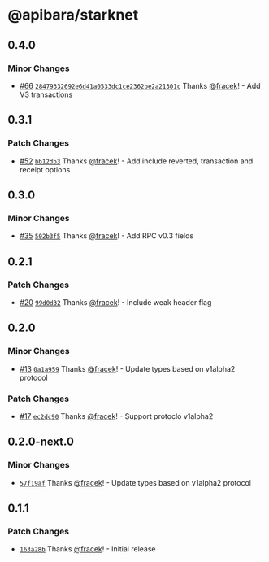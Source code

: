 # @apibara/starknet

## 0.4.0

### Minor Changes

- [#66](https://github.com/apibara/typescript-sdk/pull/66) [`28479332692e6d41a0533dc1ce2362be2a21301c`](https://github.com/apibara/typescript-sdk/commit/28479332692e6d41a0533dc1ce2362be2a21301c) Thanks [@fracek](https://github.com/fracek)! - Add V3 transactions

## 0.3.1

### Patch Changes

- [#52](https://github.com/apibara/typescript-sdk/pull/52) [`bb12db3`](https://github.com/apibara/typescript-sdk/commit/bb12db32098d09e506eaaa12c2eb81f06b285c32) Thanks [@fracek](https://github.com/fracek)! - Add include reverted, transaction and receipt options

## 0.3.0

### Minor Changes

- [#35](https://github.com/apibara/typescript-sdk/pull/35) [`502b3f5`](https://github.com/apibara/typescript-sdk/commit/502b3f582713c4f6d008aaaf9fef3f139ce32332) Thanks [@fracek](https://github.com/fracek)! - Add RPC v0.3 fields

## 0.2.1

### Patch Changes

- [#20](https://github.com/apibara/typescript-sdk/pull/20) [`99d0d32`](https://github.com/apibara/typescript-sdk/commit/99d0d3234d1d7940967932a7dc838128ee9f024d) Thanks [@fracek](https://github.com/fracek)! - Include weak header flag

## 0.2.0

### Minor Changes

- [#13](https://github.com/apibara/typescript-sdk/pull/13) [`0a1a959`](https://github.com/apibara/typescript-sdk/commit/0a1a9599a482520b426b0026d3a98f08cbdbb51f) Thanks [@fracek](https://github.com/fracek)! - Update types based on v1alpha2 protocol

### Patch Changes

- [#17](https://github.com/apibara/typescript-sdk/pull/17) [`ec2dc90`](https://github.com/apibara/typescript-sdk/commit/ec2dc90a548e07bc6afd20662fec5109fdc80d65) Thanks [@fracek](https://github.com/fracek)! - Support protoclo v1alpha2

## 0.2.0-next.0

### Minor Changes

- [`57f19af`](https://github.com/apibara/typescript-sdk/commit/57f19af61daae6594214e87ca3a7baae0d5ee86a) Thanks [@fracek](https://github.com/fracek)! - Update types based on v1alpha2 protocol

## 0.1.1

### Patch Changes

- [`163a28b`](https://github.com/apibara/typescript-sdk/commit/163a28b808a8d15bd927f7feaf34546a681c346e) Thanks [@fracek](https://github.com/fracek)! - Initial release

